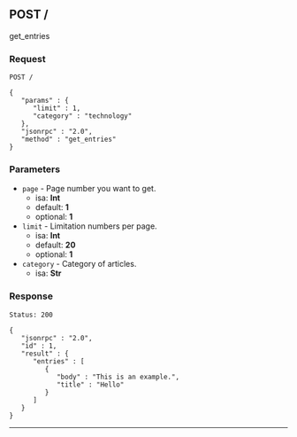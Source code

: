 ## POST /

get_entries

### Request

```
POST /

{
   "params" : {
      "limit" : 1,
      "category" : "technology"
   },
   "jsonrpc" : "2.0",
   "method" : "get_entries"
}

```

### Parameters

* `page` - Page number you want to get.
  * isa: **Int**
  * default: **1**
  * optional: **1**
* `limit` - Limitation numbers per page.
  * isa: **Int**
  * default: **20**
  * optional: **1**
* `category` - Category of articles.
  * isa: **Str**

### Response

```
Status: 200

{
   "jsonrpc" : "2.0",
   "id" : 1,
   "result" : {
      "entries" : [
         {
            "body" : "This is an example.",
            "title" : "Hello"
         }
      ]
   }
}

```

---

